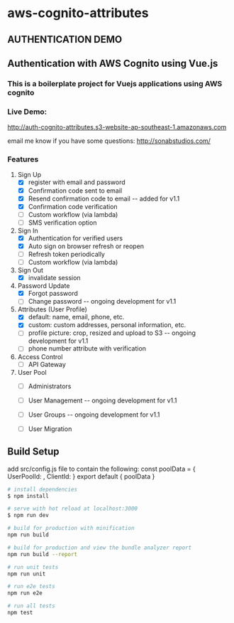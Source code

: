 # aws-cognito-attributes

## AUTHENTICATION DEMO
## Authentication with AWS Cognito using Vue.js
### This is a boilerplate project for Vuejs applications using AWS cognito

### Live Demo:
http://auth-cognito-attributes.s3-website-ap-southeast-1.amazonaws.com

email me know if you have some questions:
http://sonabstudios.com/

### Features
1. Sign Up
   - [x] register with email and password
   - [x] Confirmation code sent to email
   - [x] Resend confirmation code to email -- added for v1.1
   - [x] Confirmation code verification
   - [ ] Custom workflow (via lambda)
   - [ ] SMS verification option
2. Sign In
   - [x] Authentication for verified users
   - [x] Auto sign on browser refresh or reopen
   - [ ] Refresh token periodically
   - [ ] Custom workflow (via lambda)
3. Sign Out
   - [x] invalidate session
4. Password Update
   - [x] Forgot password
   - [ ] Change password -- ongoing development for v1.1
5. Attributes (User Profile)
   - [x] default: name, email, phone, etc.
   - [x] custom: custom addresses, personal information, etc.
   - [ ] profile picture: crop, resized and upload to S3 -- ongoing development for v1.1
   - [ ] phone number attribute with verification
6. Access Control
   - [ ] API Gateway
7. User Pool
   - [ ] Administrators
   - [ ] User Management -- ongoing development for v1.1
   - [ ] User Groups  -- ongoing development for v1.1
   - [ ] User Migration


## Build Setup

add src/config.js file to contain the following:
const poolData = { UserPoolId: <UserPoolId>, ClientId: <ClientId> }
export default {
  poolData
}

``` bash
# install dependencies
$ npm install

# serve with hot reload at localhost:3000
$ npm run dev

# build for production with minification
npm run build

# build for production and view the bundle analyzer report
npm run build --report

# run unit tests
npm run unit

# run e2e tests
npm run e2e

# run all tests
npm test
```
